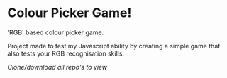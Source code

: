 <h1>Colour Picker Game!</h1>

'RGB' based colour picker game.

Project made to test my Javascript ability by creating a simple game that also tests your RGB recognisation skills.

<em>Clone/download all repo's to view</em>
